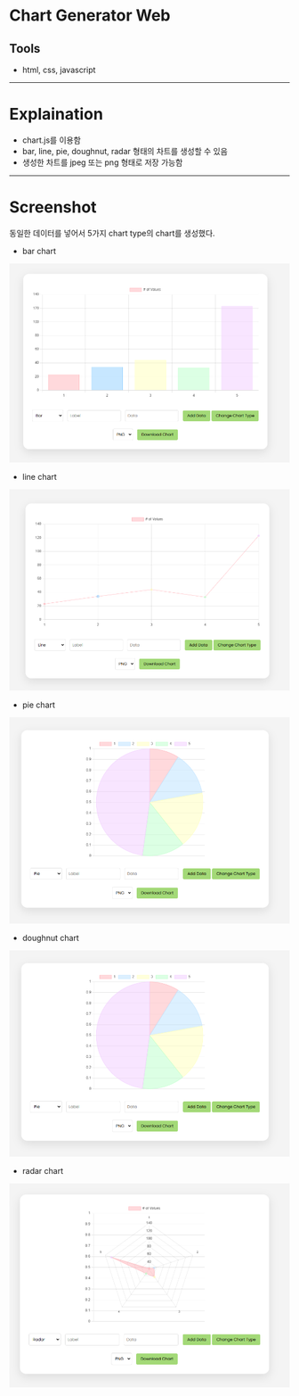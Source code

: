 # Chart Generator Web

## Tools
* html, css, javascript

---

# Explaination
* chart.js를 이용함
* bar, line, pie, doughnut, radar 형태의 차트를 생성할 수 있음 
* 생성한 차트를 jpeg 또는 png 형태로 저장 가능함

---

# Screenshot
동일한 데이터를 넣어서 5가지 chart type의 chart를 생성했다.


* bar chart
<img src="images/chart 1.png">

* line chart
<img src="images/chart 2.png">

* pie chart
<img src="images/chart 3.png">

* doughnut chart
<img src="images/chart 4.png">

* radar chart
<img src="images/chart 5.png">
